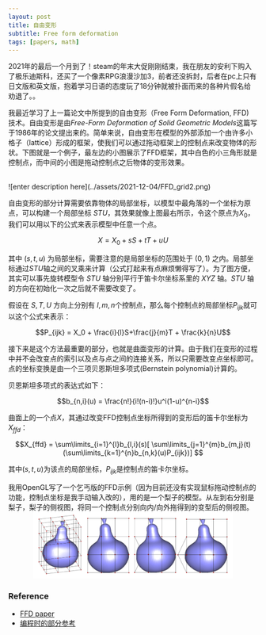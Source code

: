 ```yaml
---
layout: post
title: 自由变形
subtitle: Free form deformation
tags: [papers, math]
---
```


<head>
    <script src="https://cdn.mathjax.org/mathjax/latest/MathJax.js?config=TeX-AMS-MML_HTMLorMML" type="text/javascript"></script>
    <script type="text/x-mathjax-config">
        MathJax.Hub.Config({
            tex2jax: {
            skipTags: ['script', 'noscript', 'style', 'textarea', 'pre'],
            inlineMath: [['$','$']]
            }
        });
    </script>
</head>

<style> 
  img{ 
     width: 80%; 
     padding-left: 10%; 
  } 
</style>


2021年的最后一个月到了！steam的年末大促刚刚结束，我在朋友的安利下购入了极乐迪斯科，还买了一个像素RPG浪漫沙加3，前者还没拆封，后者在pc上只有日文版和英文版，抱着学习日语的态度玩了18分钟就被扑面而来的各种片假名给劝退了。。

我最近学习了上一篇论文中所提到的自由变形（Free Form Deformation, FFD) 技术。自由变形是由*Free-Form Deformation of Solid Geometric Models*这篇写于1986年的论文提出来的。简单来说，自由变形在模型的外部添加一个由许多小格子（lattice）形成的框架，使我们可以通过拖动框架上的控制点来改变物体的形状。下图就是一个例子，最左边的小图展示了FFD框架，其中白色的小三角形就是控制点，而中间的小图是拖动控制点之后物体的变形效果。

<br>
![enter description here](../assets/2021-12-04/FFD_grid2.png)
<br>

自由变形的部分计算需要依靠物体的局部坐标，以模型中最角落的一个坐标为原点，可以构建一个局部坐标 $STU$，其效果就像上图最右所示，令这个原点为$X_0$，我们可以用以下的公式来表示模型中任意一个点。

$$X = X_0 + sS+tT+uU$$

其中 $(s,t,u)$ 为局部坐标，需要注意的是局部坐标的范围处于 $(0,1)$ 之内。局部坐标通过$STU$轴之间的叉乘来计算（公式打起来有点麻烦懒得写了）。为了图方便，其实可以事先旋转模型令 $STU$ 轴分别平行于笛卡尔坐标系里的 $XYZ$ 轴。$STU$ 轴的方向在初始化一次之后就不需要改变了。

假设在 $S,T,U$ 方向上分别有 $l,m,n$个控制点，那么每个控制点的局部坐标$P_{ijk}$就可以这个公式来表示：

$$P_{ijk} = X_0 + \frac{i}{l}S+\frac{j}{m}T + \frac{k}{n}U$$

接下来是这个方法最重要的部分，也就是曲面变形的计算。由于我们在变形的过程中并不会改变点的索引以及点与点之间的连接关系，所以只需要改变点坐标即可。点的坐标变换是由一个三项贝恩斯坦多项式(Bernstein polynomial)计算的。

贝恩斯坦多项式的表达式如下：

$$b_{n,i}(u) = \frac{n!}{i!(n-i)!}u^i(1-u)^{n-i}$$

曲面上的一个点$X$，其通过改变FFD控制点坐标所得到的变形后的笛卡尔坐标为$X_{ffd}$：

$$X_{ffd} = \sum\limits_{i=1}^{l}b_{l,i}(s)[ \sum\limits_{j=1}^{m}b_{m,j}(t)(\sum\limits_{k=1}^{n}b_{n,k}(u)P_{ijk})] $$

其中$(s,t,u)$为该点的局部坐标，$P_{ijk}$是控制点的笛卡尔坐标。

我用OpenGL写了一个乞丐版的FFD示例（因为目前还没有实现鼠标拖动控制点的功能，控制点坐标是我手动输入改的），用的是一个梨子的模型。从左到右分别是梨子，梨子的侧视图，将同一个控制点分别向内/向外拖得到的变型后的侧视图。
<br>
![enter description here](../assets/2021-12-04/result.png)
<br>

### Reference
- [FFD paper](https://dl.acm.org/doi/abs/10.1145/15922.15903)
- [编程时的部分参考](https://www.researchgate.net/publication/314261522_FREE_FORM_DEFORMATION_METHODS_-_THE_THEORY_AND_PRACTICE)
